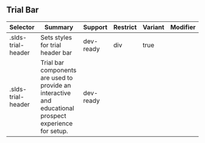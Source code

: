 

## Trial Bar

| Selector | Summary | Support | Restrict | Variant | Modifier |
|-------|-------|-------|-------|-------|-------|
| .slds-trial-header | Sets styles for trial header bar | dev-ready | div | true |   |
| .slds-trial-header | Trial bar components are used to provide an interactive and educational prospect experience for setup. | dev-ready |   |   |   |
